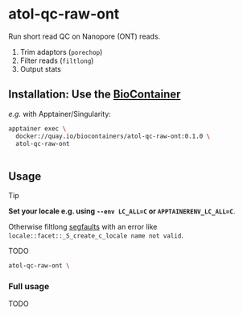 # atol-qc-raw-ont

Run short read QC on Nanopore (ONT) reads.

1. Trim adaptors (`porechop`)
2. Filter reads (`filtlong`)
3. Output stats

## Installation: Use the [BioContainer](https://quay.io/repository/biocontainers/atol-qc-raw-ont?tab=tags)

*e.g.* with Apptainer/Singularity:

```bash
apptainer exec \
  docker://quay.io/biocontainers/atol-qc-raw-ont:0.1.0 \
  atol-qc-raw-ont  
  
```

## Usage

> [!TIP]
> 
> **Set your locale e.g. using `--env LC_ALL=C` or `APPTAINERENV_LC_ALL=C`**.
> 
> Otherwise filtlong [segfaults](https://github.com/rrwick/Filtlong/issues/48)
> with an error like `locale::facet::_S_create_c_locale name not valid`.
> 

TODO

```bash
atol-qc-raw-ont \
```

### Full usage

TODO

```
```
